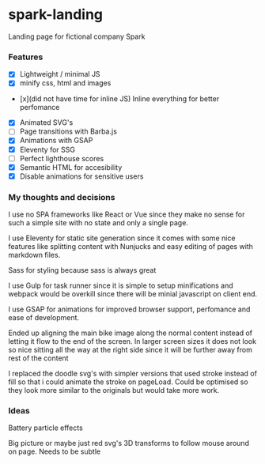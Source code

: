 # spark-landing

Landing page for fictional company Spark

### Features

- [x] Lightweight / minimal JS
- [x] minify css, html and images
- [x](did not have time for inline JS) Inline everything for better perfomance
- [x] Animated SVG's
- [ ] Page transitions with Barba.js
- [x] Animations with GSAP
- [x] Eleventy for SSG
- [ ] Perfect lighthouse scores
- [x] Semantic HTML for accesibility
- [x] Disable animations for sensitive users

### My thoughts and decisions

I use no SPA frameworks like React or Vue since they make no sense for such a simple site with no state and only a single page.

I use Eleventy for static site generation since it comes with some nice features like splitting content with Nunjucks and easy editing of pages with markdown files.

Sass for styling because sass is always great

I use Gulp for task runner since it is simple to setup minifications and webpack would be overkill since there will be minial javascript on client end.

I use GSAP for animations for improved browser support, perfomance and ease of development.

Ended up aligning the main bike image along the normal content instead of letting it flow to the end of the screen. In larger screen sizes it does not look so nice sitting all the way at the right side since it will be further away from rest of the content

I replaced the doodle svg's with simpler versions that used stroke instead of fill so that i could animate the stroke on pageLoad. Could be optimised so they look more similar to the originals but would take more work.

### Ideas

Battery particle effects

Big picture or maybe just red svg's 3D transforms to follow mouse around on page. Needs to be subtle
